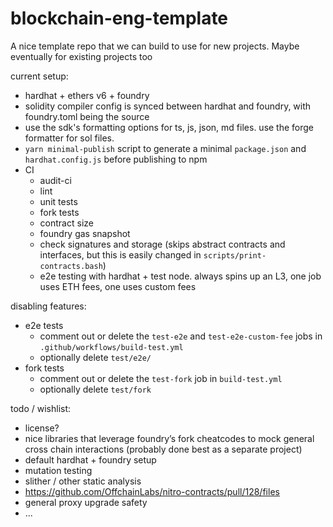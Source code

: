 # blockchain-eng-template

A nice template repo that we can build to use for new projects. Maybe eventually for existing projects too

current setup:
- hardhat + ethers v6 + foundry
- solidity compiler config is synced between hardhat and foundry, with foundry.toml being the source
- use the sdk's formatting options for ts, js, json, md files. use the forge formatter for sol files.
- `yarn minimal-publish` script to generate a minimal `package.json` and `hardhat.config.js` before publishing to npm
- CI
    - audit-ci
    - lint
    - unit tests
    - fork tests
    - contract size
    - foundry gas snapshot
    - check signatures and storage (skips abstract contracts and interfaces, but this is easily changed in `scripts/print-contracts.bash`)
    - e2e testing with hardhat + test node. always spins up an L3, one job uses ETH fees, one uses custom fees

disabling features:
- e2e tests
    - comment out or delete the `test-e2e` and `test-e2e-custom-fee` jobs in `.github/workflows/build-test.yml`
    - optionally delete `test/e2e/`
- fork tests
    - comment out or delete the `test-fork` job in `build-test.yml`
    - optionally delete `test/fork`

todo / wishlist:
- license?
- nice libraries that leverage foundry’s fork cheatcodes to mock general cross chain interactions (probably done best as a separate project)
- default hardhat + foundry setup
- mutation testing
- slither / other static analysis
- https://github.com/OffchainLabs/nitro-contracts/pull/128/files
- general proxy upgrade safety
- ...
